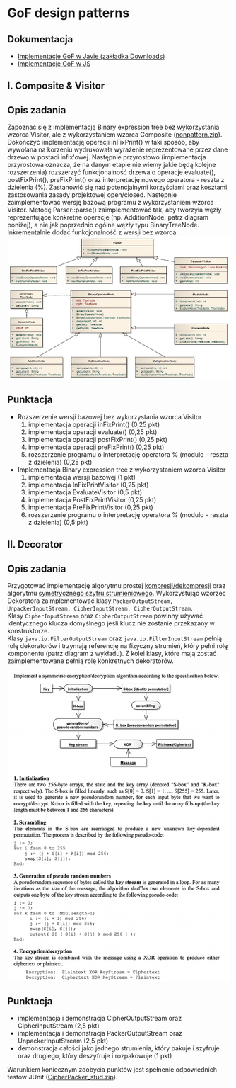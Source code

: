 # GoF design patterns 

## Dokumentacja

*   [Implementacje GoF w Javie (zakładka Downloads)](http://www.informit.com/store/java-design-patterns-a-tutorial-9780201485394
    )
*   [Implementacje GoF w JS](http://addyosmani.com/resources/essentialjsdesignpatterns/book/
    )

## I. Composite & Visitor

## Opis zadania

Zapoznać się z implementacją Binary expression tree bez wykorzystania wzorca Visitor, ale z wykorzystaniem wzorca Composite ([nonpattern.zip](./nonpattern.zip)). Dokończyć implementację operacji inFixPrint() w taki sposób, aby wywołana na korzeniu wydrukowała wyrażenie reprezentowane przez dane drzewo w postaci infix'owej. Następnie przyrostowo (implementacja przyrostowa oznacza, że na danym etapie nie wiemy jakie będą kolejne rozszerzenia) rozszerzyć funkcjonalność drzewa o operacje evaluate(), postFixPrint(), preFixPrint() oraz interpretację nowego operatora - reszta z dzielenia (%). Zastanowić się nad potencjalnymi korzyściami oraz kosztami zastosowania zasady projektowej open/closed. Następnie zaimplementować wersję bazową programu z wykorzystaniem wzorca Visitor. Metodę Parser::parse() zaimplementować tak, aby tworzyła węzły reprezentujące konkretne operacje (np. AdditionNode; patrz diagram poniżej), a nie jak poprzednio ogólne węzły typu BinaryTreeNode. Inkrementalnie dodać funkcjonalność z wersji bez wzorca.  
![VisitorPattern](./VisitorPattern.jpg)

## Punktacja

*   Rozszerzenie wersji bazowej bez wykorzystania wzorca Visitor
    1.  implementacja operacji inFixPrint() (0,25 pkt)
    2.  implementacja operacji evaluate() (0,25 pkt)
    3.  implementacja operacji postFixPrint() (0,25 pkt)
    4.  implementacja operacji preFixPrint() (0,25 pkt)
    5.  rozszerzenie programu o interpretację operatora % (modulo - reszta z dzielenia) (0,25 pkt)
*   Implementacja Binary expression tree z wykorzystaniem wzorca Visitor
    1.  implementacja wersji bazowej (1 pkt)
    2.  implementacja InFixPrintVisitor (0,25 pkt)
    3.  implementacja EvaluateVisitor (0,5 pkt)
    4.  implementacja PostFixPrintVisitor (0,25 pkt)
    5.  implementacja PreFixPrintVisitor (0,25 pkt)
    6.  rozszerzenie programu o interpretację operatora % (modulo - reszta z dzielenia) (0,5 pkt)

## II. Decorator

## Opis zadania

Przygotować implementację algorytmu prostej [kompresji/dekompresji](http://www.codeproject.com/Articles/223610/A-Simple-String-Compression-Algorithm) oraz algorytmu [symetrycznego szyfru strumieniowego](./cipher.pdf). Wykorzystując wzorzec Dekoratora zaimplementować klasy `PackerOutputStream, UnpackerInputStream, CipherInputStream, CipherOutputStream`.  
Klasy `CipherInputStream` oraz `CipherOutputStream` powinny używać identycznego klucza domyślnego jeśli klucz nie zostanie przekazany w konstruktorze.  
Klasy `java.io.FilterOutputStream` oraz `java.io.FilterInputStream` pełnią rolę dekoratorów i trzymają referencję na fizyczny strumień, który pełni rolę komponentu (patrz diagram z wykładu). Z kolei klasy, które mają zostać zaimplementowane pełnią rolę konkretnych dekoratorów.

![cipher](./Cipher.png)

## Punktacja

*   implementacja i demonstracja CipherOutputStream oraz CipherInputStream (2,5 pkt)
*   implementacja i demonstracja PackerOutputStream oraz UnpackerInputStream (2,5 pkt)
*   demonstracja całości jako jednego strumienia, który pakuje i szyfruje oraz drugiego, który deszyfruje i rozpakowuje (1 pkt)

Warunkiem koniecznym zdobycia punktów jest spełnenie odpowiednich testów JUnit ([CipherPacker\_stud.zip](./CipherPacker_stud.zip)).